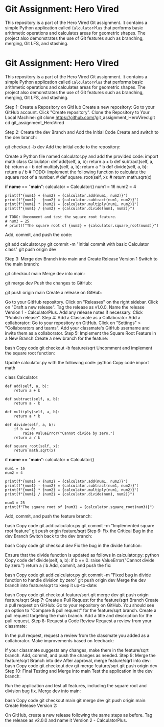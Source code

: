 # Git Assignment: Hero Vired

This repository is a part of the Hero Vired Git assignment. It contains a simple Python application called `CalculatorPlus` that performs basic arithmetic operations and calculates areas for geometric shapes. The project also demonstrates the use of Git features such as branching, merging, Git LFS, and stashing.

# Git Assignment: Hero Vired

This repository is a part of the Hero Vired Git assignment. It contains a simple Python application called `CalculatorPlus` that performs basic arithmetic operations and calculates areas for geometric shapes. The project also demonstrates the use of Git features such as branching, merging, Git LFS, and stashing.

Step 1: Create a Repository on GitHub
Create a new repository:
Go to your GitHub account.
Click "Create repository".
Clone the Repository to Your Local Machine:
git clone https://github.com/<YourUsername>/git_assignment_HeroVired.git
cd git_assignment_HeroVired

Step 2: Create the dev Branch and Add the Initial Code
Create and switch to the dev branch:

git checkout -b dev
Add the initial code to the repository:

Create a Python file named calculator.py and add the provided code:
import math
class Calculator:
    def add(self, a, b):
        return a + b
    def subtract(self, a, b):
        return a - b
    def multiply(self, a, b):
        return a * b
    def divide(self, a, b):
        return a / b
    # TODO: Implement the following function to calculate the square root of a number.
    # def square_root(self, x):
    #     return math.sqrt(x)

if __name__ == "__main__":
    calculator = Calculator()
    num1 = 16
    num2 = 4

    print(f"{num1} + {num2} = {calculator.add(num1, num2)}")
    print(f"{num1} - {num2} = {calculator.subtract(num1, num2)}")
    print(f"{num1} * {num2} = {calculator.multiply(num1, num2)}")
    print(f"{num1} / {num2} = {calculator.divide(num1, num2)}")

    # TODO: Uncomment and test the square root feature.
    # num3 = 25
    # print(f"The square root of {num3} = {calculator.square_root(num3)}")

Add, commit, and push the code:

git add calculator.py
git commit -m "Initial commit with basic Calculator class"
git push origin dev

Step 3: Merge dev Branch into main and Create Release Version 1
Switch to the main branch:

git checkout main
Merge dev into main:

git merge dev
Push the changes to GitHub:

git push origin main
Create a release on GitHub:

Go to your GitHub repository.
Click on "Releases" on the right sidebar.
Click on "Draft a new release".
Tag the release as v1.0.0.
Name the release Version 1 - CalculatorPlus.
Add any release notes if necessary.
Click "Publish release".
Step 4: Add a Classmate as a Collaborator
Add a collaborator:
Go to your repository on GitHub.
Click on "Settings" > "Collaborators and teams".
Add your classmate's GitHub username and invite them as a collaborator.
Step 5: Implement the Square Root Feature in a New Branch
Create a new branch for the feature:

bash
Copy code
git checkout -b feature/sqrt
Uncomment and implement the square root function:

Update calculator.py with the following code:
python
Copy code
import math

class Calculator:

    def add(self, a, b):
        return a + b

    def subtract(self, a, b):
        return a - b

    def multiply(self, a, b):
        return a * b

    def divide(self, a, b):
        if b == 0:
            raise ValueError("Cannot divide by zero.")
        return a / b

    def square_root(self, x):
        return math.sqrt(x)

if __name__ == "__main__":
    calculator = Calculator()

    num1 = 16
    num2 = 4

    print(f"{num1} + {num2} = {calculator.add(num1, num2)}")
    print(f"{num1} - {num2} = {calculator.subtract(num1, num2)}")
    print(f"{num1} * {num2} = {calculator.multiply(num1, num2)}")
    print(f"{num1} / {num2} = {calculator.divide(num1, num2)}")

    num3 = 25
    print(f"The square root of {num3} = {calculator.square_root(num3)}")
Add, commit, and push the feature branch:

bash
Copy code
git add calculator.py
git commit -m "Implemented square root feature"
git push origin feature/sqrt
Step 6: Fix the Critical Bug in the dev Branch
Switch back to the dev branch:

bash
Copy code
git checkout dev
Fix the bug in the divide function:

Ensure that the divide function is updated as follows in calculator.py:
python
Copy code
def divide(self, a, b):
    if b == 0:
        raise ValueError("Cannot divide by zero.")
    return a / b
Add, commit, and push the fix:

bash
Copy code
git add calculator.py
git commit -m "Fixed bug in divide function to handle division by zero"
git push origin dev
Merge the dev branch into feature/sqrt to keep it up-to-date:

bash
Copy code
git checkout feature/sqrt
git merge dev
git push origin feature/sqrt
Step 7: Create a Pull Request for the feature/sqrt Branch
Create a pull request on GitHub:
Go to your repository on GitHub.
You should see an option to "Compare & pull request" for the feature/sqrt branch.
Create a pull request targeting the main branch.
Add a title and description for the pull request.
Step 8: Request a Code Review
Request a review from your classmate:

In the pull request, request a review from the classmate you added as a collaborator.
Make improvements based on feedback:

If your classmate suggests any changes, make them in the feature/sqrt branch.
Add, commit, and push the changes as needed.
Step 9: Merge the feature/sqrt Branch into dev
After approval, merge feature/sqrt into dev:
bash
Copy code
git checkout dev
git merge feature/sqrt
git push origin dev
Step 10: Final Testing and Merge into main
Test the application in the dev branch:

Run the application and test all features, including the square root and division bug fix.
Merge dev into main:

bash
Copy code
git checkout main
git merge dev
git push origin main
Create Release Version 2:

On GitHub, create a new release following the same steps as before.
Tag the release as v2.0.0 and name it Version 2 - CalculatorPlus.